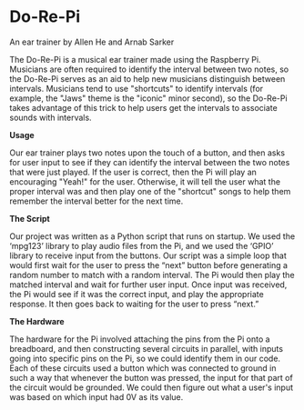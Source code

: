# Do-Re-Pi
An ear trainer by Allen He and Arnab Sarker

The Do-Re-Pi is a musical ear trainer made using the Raspberry Pi. Musicians are often required to identify the interval between two notes, so the Do-Re-Pi serves as an aid to help new musicians distinguish between intervals. Musicians tend to use "shortcuts" to identify intervals (for example, the "Jaws" theme is the "iconic" minor second), so the Do-Re-Pi takes advantage of this trick to help users get the intervals to associate sounds with intervals.

__Usage__

Our ear trainer plays two notes upon the touch of a button, and then asks for user input to see if they can identify the interval between the two notes that were just played. If the user is correct, then the Pi will play an encouraging "Yeah!" for the user. Otherwise, it will tell the user what the proper interval was and then play one of the "shortcut" songs to help them remember the interval better for the next time.

__The Script__

Our project was written as a Python script that runs on startup. We used the ‘mpg123’ library to play audio files from the Pi, and we used the ‘GPIO’ library to receive input from the buttons. Our script was a simple loop that would first wait for the user to press the “next” button before generating a random number to match with a random interval. The Pi would then play the matched interval and wait for further user input. Once input was received, the Pi would see if it was the correct input, and play the appropriate response. It then goes back to waiting for the user to press “next.” 

__The Hardware__

The hardware for the Pi involved attaching the pins from the Pi onto a breadboard, and then constructing several circuits in parallel, with inputs going into specific pins on the Pi, so we could identify them in our code. Each of these circuits used a button which was connected to ground in such a way that whenever the button was pressed, the input for that part of the circuit would be grounded. We could then figure out what a user's input was based on which input had 0V as its value.

 
